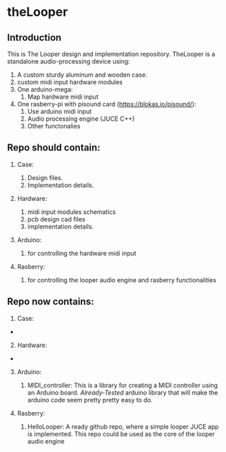 # theLooper

## Introduction

This is The Looper design and implementation repository. TheLooper is a standalone audio-processing device using:

1. A custom sturdy aluminum and wooden case.
2. custom midi input hardware modules  
3. One arduino-mega:
	1. Map hardware midi input 
4. One rasberry-pi with pisound card (https://blokas.io/pisound/):
	1. Use arduino midi input
	2. Audio processing engine (JUCE C++)
	3. Other functonalies 



## Repo should contain:

1. Case: 
	1. Design files.
	2. Implementation details.

2. Hardware:  
	1. midi input modules schematics 
	2. pcb design cad files  
	3. implementation details.

3. Arduino: 
	1. for controlling the hardware midi input

4. Rasberry: 
	1. for controlling the looper audio engine and rasberry functionalities


## Repo now contains:

1. Case:
-

2. Hardware:  
-

3. Arduino: 
	1. MIDI_controller: This is a library for creating a MIDI controller using an Arduino board. *Already-Tested* arduino library that will make the arduino code seem pretty pretty easy to do.

4. Rasberry: 
	1. HelloLooper: A ready github repo, where a simple looper JUCE app is implemented. This repo could be used as the core of the looper audio engine 

